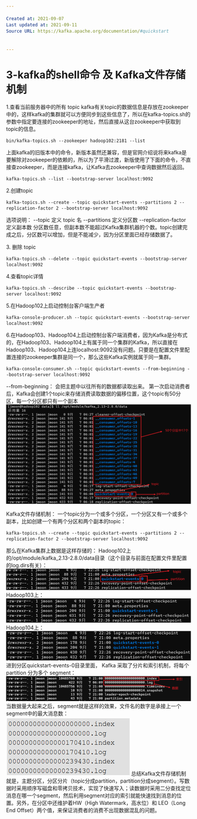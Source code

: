 ```yaml
---

Created at: 2021-09-07
Last updated at: 2021-09-11
Source URL: https://kafka.apache.org/documentation/#quickstart


---
```


# 3-kafka的shell命令 及 Kafka文件存储机制


1.查看当前服务器中的所有 topic
kafka有关topic的数据信息是存放在zookeeper中的，这样kafka的集群就可以方便同步到这些信息了，所以在kafka-topics.sh的参数中指定要连接的zookeeper的地址，然后直接从这台zookeeper中获取到topic的信息。
```
bin/kafka-topics.sh --zookeeper hadoop102:2181 --list
```
上面kafka的旧版本中的命令，新版本虽然还兼容，但是官网介绍说将来kafka是要解除对zookeeper的依赖的，所以为了平滑过渡，新版使用了下面的命令，不直接查zookeeper，而是连接kafka，让Kafka去zookeeper中查询数据然后返回。
```
kafka-topics.sh --list --bootstrap-server localhost:9092
```

2.创建topic
```
kafka-topics.sh --create --topic quickstart-events --partitions 2 --replication-factor 2 --bootstrap-server localhost:9092
```
选项说明：
\--topic 定义 topic 名
\--partitions 定义分区数
\--replication-factor 定义副本数
分区数任意，但副本数不能超过Kafka集群机器的个数。topic创建完成之后，分区数可以增加，但是不能减少，因为分区里面已经存储数据了。

3\. 删除 topic
```
kafka-topics.sh --delete --topic quickstart-events --bootstrap-server localhost:9092
```

4.查看topic详情
```
kafka-topics.sh --describe --topic quickstart-events --bootstrap-server localhost:9092
```

5.在Hadoop102上启动控制台客户端生产者
```
kafka-console-producer.sh --topic quickstart-events --bootstrap-server localhost:9092
```

6.在Hadoop103、Hadoop104上启动控制台客户端消费者，因为Kafka是分布式的，在Hadoop103、Hadoop104上有属于同一个集群的Kafka，所以直接在Hadoop103、Hadoop104上连localhost:9092没有问题。只要是在配置文件里配置连接的zookeeper集群是同一个，那么这些Kafka实例就属于同一集群。
```
kafka-console-consumer.sh --topic quickstart-events --from-beginning --bootstrap-server localhost:9092
```
\--from-beginning： 会把主题中以往所有的数据都读取出来。
第一次启动消费者后，Kafka会创建1个topic来存储消费读取数据的偏移位置，这个topic有50分区，每一个分区都只有一个副本
![unknown_filename.png](./_resources/3-kafka的shell命令_及_Kafka文件存储机制.resources/unknown_filename.png)

Kafka文件存储机制：
一个topic分为一个或多个分区，一个分区又有一个或多个副本，比如创建一个有两个分区和两个副本的topic：
```
kafka-topics.sh --create --topic quickstart-events --partitions 2 --replication-factor 2 --bootstrap-server localhost:9092
```
那么在Kafka集群上数据是这样存储的：
Hadoop102上的/opt/module/kafka\_2.13-2.8.0/data目录（这个目录与前面在配置文件里配置的log.dirs有关）：
![unknown_filename.1.png](./_resources/3-kafka的shell命令_及_Kafka文件存储机制.resources/unknown_filename.1.png)
Hadoop103上：
![unknown_filename.2.png](./_resources/3-kafka的shell命令_及_Kafka文件存储机制.resources/unknown_filename.2.png)
Hadoop104上：
![unknown_filename.3.png](./_resources/3-kafka的shell命令_及_Kafka文件存储机制.resources/unknown_filename.3.png)
进到分区quickstart-events-0目录里面， Kafka 采取了分片和索引机制，将每个 partition 分为多个 segment：
![unknown_filename.4.png](./_resources/3-kafka的shell命令_及_Kafka文件存储机制.resources/unknown_filename.4.png)
当数据量大起来之后，segment就是这样的效果，文件名的数字是承接上一个 segment中的最大消息数：
![unknown_filename.5.png](./_resources/3-kafka的shell命令_及_Kafka文件存储机制.resources/unknown_filename.5.png)
总结Kafka文件存储机制就是，主题分区，分区分片（topic分成partition，partition分成segment）。写数据时采用顺序写磁盘和零拷贝技术，实现了快速写入；读数据时采用二分查找定位消息在哪一个segment，然后利用segment对应的索引就能快速找到消息的位置。另外，在分区中还维护着HW（High Watermark，高水位）和 LEO（Long End Offset）两个值，来保证消费者的消费不出现数据混乱的问题。

